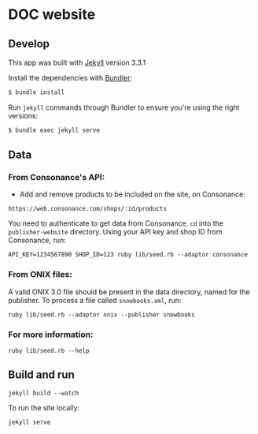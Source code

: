 # DOC website

## Develop

This app was built with [Jekyll](http://jekyllrb.com/) version 3.3.1

Install the dependencies with [Bundler](http://bundler.io/):

~~~bash
$ bundle install
~~~

Run `jekyll` commands through Bundler to ensure you're using the right versions:

~~~bash
$ bundle exec jekyll serve
~~~

## Data

### From Consonance's API:

* Add and remove products to be included on the site, on Consonance:

`https://web.consonance.com/shops/:id/products`

You need to authenticate to get data from Consonance.
`cd` into the `publisher-website` directory.
Using your API key and shop ID from Consonance, run:

`API_KEY=1234567890 SHOP_ID=123 ruby lib/seed.rb --adaptor consonance`

### From ONIX files:

A valid ONIX 3.0 file should be present in the data directory, named for the publisher.
To process a file called `snowbooks.xml`, run:

`ruby lib/seed.rb --adaptor onix --publisher snowbooks`

### For more information:

`ruby lib/seed.rb --help`

## Build and run

`jekyll build --watch`

To run the site locally:

`jekyll serve`
